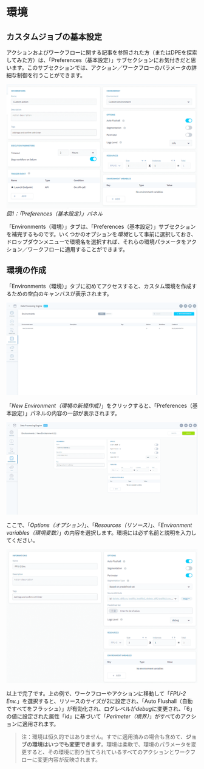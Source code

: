 # 環境

## カスタムジョブの基本設定

アクションおよびワークフローに関する記事を参照された方（またはDPEを探索してみた方）は、「Preferences（基本設定）」サブセクションにお気付きだと思います。このサブセクションでは、アクション／ワークフローのパラメータの詳細な制御を行うことができます。

![etl-gestion-organisation](picts/preferences.png)
*図1：「Preferences（基本設定）」パネル*

「Environments（環境）」タブは、「Preferences（基本設定）」サブセクションを補完するものです。いくつかのオプションを*環境*として事前に選択しておき、ドロップダウンメニューで環境名を選択すれば、それらの環境パラメータをアクション／ワークフローに適用することができます。 

## 環境の作成

「Environments（環境）」タブに初めてアクセスすると、カスタム環境を作成するための空白のキャンバスが表示されます。

![etl-gestion-organisation](picts/env.png)

「*New Environment（環境の新規作成）*」をクリックすると、「Preferences（基本設定）」パネルの内容の一部が表示されます。 

![etl-gestion-organisation](picts/env-panel.png)

ここで、「*Options（オプション）*」、「*Resources（リソース）*」、「*Environment variables（環境変数）*」の内容を選択します。環境には必ず名前と説明を入力してください。

![etl-gestion-organisation](picts/env-panel-filled.png)

以上で完了です。上の例で、ワークフローやアクションに移動して「*FPU-2 Env.*」を選択すると、リソースのサイズが2に設定され、「Auto Flushall（自動ですべてをフラッシュ）」が有効化され、ログレベルが*debug*に変更され、「6」の値に設定された属性「id」に基づいて「*Perimeter（境界）*」がすべてのアクションに適用されます。  

> 注：環境は恒久的ではありません。すでに適用済みの場合も含めて、**ジョブの環境はいつでも変更できます**。環境は柔軟で、環境のパラメータを変更すると、その環境に割り当てられているすべてのアクションとワークフローに変更内容が反映されます。 

